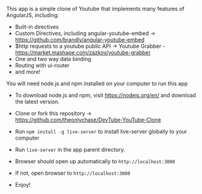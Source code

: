 This app is a simple clone of Youtube that implements many features of AngularJS, including:
- Built-in directives
- Custom Directives, including angular-youtube-embed -> https://github.com/brandly/angular-youtube-embed
- $http requests to a youtube public API -> Youtube Grabber - https://market.mashape.com/zazkov/youtube-grabber
- One and two way data binding
- Routing with ui-router
- and more!

You will need node.js and npm installed on your computer to run this app
- To download node.js and npm, visit https://nodejs.org/en/ and download the latest version.


- Clone or fork this repository -> https://github.com/theonlychase/DevTube-YouTube-Clone
- Run `npm install -g live-server` to install live-server globally to your computer
- Run `live-server` in the app parent directory.
- Browser should open up automatically to `http://localhost:3000` 
- If not, open browser to `http://localhost:3000`
- Enjoy!